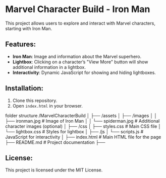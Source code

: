# Marvel Character Build - Iron Man

This project allows users to explore and interact with Marvel characters, starting with Iron Man.

## Features:
- **Iron Man**: Image and information about the Marvel superhero.
- **Lightbox**: Clicking on a character’s "View More" button will show additional information in a lightbox.
- **Interactivity**: Dynamic JavaScript for showing and hiding lightboxes.

## Installation:
1. Clone this repository.
2. Open `index.html` in your browser.

folder structure 
/MarvelCharacterBuild
│
├── /assets
│   ├── /images
│   │   ├── ironman.jpg           # Image of Iron Man
│   │   └── spiderman.jpg        # Additional character images (optional)
│
├── /css
│   ├── styles.css               # Main CSS file
│   └── lightbox.css             # Styles for lightbox
│
├── /js
│   └── scripts.js               # JavaScript for interactivity
│
├── index.html                   # Main HTML file for the page
├── README.md                    # Project documentation
├── 

## License:
This project is licensed under the MIT License.

